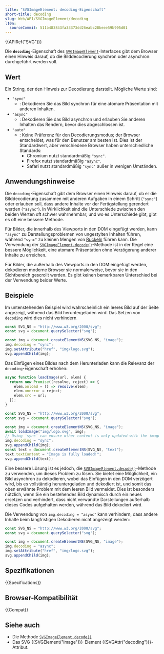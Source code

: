 ```yaml
---
title: "SVGImageElement: decoding-Eigenschaft"
short-title: decoding
slug: Web/API/SVGImageElement/decoding
l10n:
  sourceCommit: 511b483843fa33373dd26eabc28beee59b995d01
---
```


{{APIRef("SVG")}}

Die **`decoding`**-Eigenschaft des [`SVGImageElement`](/de/docs/Web/API/SVGImageElement)-Interfaces gibt dem Browser einen Hinweis darauf, ob die Bilddecodierung synchron oder asynchron durchgeführt werden soll.

## Wert

Ein String, der den Hinweis zur Decodierung darstellt. Mögliche Werte sind:

- `"sync"`
  - : Dekodieren Sie das Bild synchron für eine atomare Präsentation mit anderen Inhalten.
- `"async"`
  - : Dekodieren Sie das Bild asynchron und erlauben Sie anderen Inhalten das Rendern, bevor dies abgeschlossen ist.
- `"auto"`
  - : Keine Präferenz für den Decodierungsmodus; der Browser entscheidet, was für den Benutzer am besten ist. Dies ist der Standardwert, aber verschiedene Browser haben unterschiedliche Standards:
    - Chromium nutzt standardmäßig `"sync"`.
    - Firefox nutzt standardmäßig `"async"`.
    - Safari nutzt standardmäßig `"sync"` außer in wenigen Umständen.

## Anwendungshinweise

Die `decoding`-Eigenschaft gibt dem Browser einen Hinweis darauf, ob er die Bilddecodierung zusammen mit anderen Aufgaben in einem Schritt (`"sync"`) oder erlauben soll, dass andere Inhalte vor der Fertigstellung gerendert werden (`"async"`). In Wirklichkeit sind die Unterschiede zwischen den beiden Werten oft schwer wahrnehmbar, und wo es Unterschiede gibt, gibt es oft eine bessere Methode.

Für Bilder, die innerhalb des Viewports in den DOM eingefügt werden, kann `"async"` zu Darstellungsproblemen von ungestylten Inhalten führen, während `"sync"` zu kleinen Mengen von [Ruckeln](/de/docs/Glossary/Jank) führen kann. Die Verwendung der [`SVGImageElement.decode()`](/de/docs/Web/API/SVGImageElement/decode)-Methode ist in der Regel eine bessere Möglichkeit, eine atomare Präsentation ohne Verzögerung anderer Inhalte zu erreichen.

Für Bilder, die außerhalb des Viewports in den DOM eingefügt werden, dekodieren moderne Browser sie normalerweise, bevor sie in den Sichtbereich gescrollt werden. Es gibt keinen bemerkbaren Unterschied bei der Verwendung beider Werte.

## Beispiele

Im untenstehenden Beispiel wird wahrscheinlich ein leeres Bild auf der Seite angezeigt, während das Bild heruntergeladen wird. Das Setzen von `decoding` wird dies nicht verhindern.

```js
const SVG_NS = "http://www.w3.org/2000/svg";
const svg = document.querySelector("svg");

const img = document.createElementNS(SVG_NS, "image");
img.decoding = "sync";
img.setAttribute("href", "img/logo.svg");
svg.appendChild(img);
```

Das Einfügen eines Bildes nach dem Herunterladen kann die Relevanz der `decoding`-Eigenschaft erhöhen:

```js
async function loadImage(url, elem) {
  return new Promise((resolve, reject) => {
    elem.onload = () => resolve(elem);
    elem.onerror = reject;
    elem.src = url;
  });
}

const SVG_NS = "http://www.w3.org/2000/svg";
const svg = document.querySelector("svg");

const img = document.createElementNS(SVG_NS, "image");
await loadImage("img/logo.svg", img);
// Using `sync` can ensure other content is only updated with the image
img.decoding = "sync";
svg.appendChild(img);
const text = document.createElementNS(SVG_NS, "text");
text.textContent = "Image is fully loaded!";
svg.appendChild(text);
```

Eine bessere Lösung ist es jedoch, die [`SVGImageElement.decode()`](/de/docs/Web/API/SVGImageElement/decode)-Methode zu verwenden, um dieses Problem zu lösen. Sie bietet eine Möglichkeit, ein Bild asynchron zu dekodieren, wobei das Einfügen in den DOM verzögert wird, bis es vollständig heruntergeladen und dekodiert ist, und somit das oben erwähnte Problem mit dem leeren Bild vermeidet. Dies ist besonders nützlich, wenn Sie ein bestehendes Bild dynamisch durch ein neues ersetzen und verhindert, dass nicht verwandte Darstellungen außerhalb dieses Codes aufgehalten werden, während das Bild dekodiert wird.

Die Verwendung von `img.decoding = "async"` kann verhindern, dass andere Inhalte beim langfristigen Dekodieren nicht angezeigt werden:

```js
const SVG_NS = "http://www.w3.org/2000/svg";
const svg = document.querySelector("svg");

const img = document.createElementNS(SVG_NS, "image");
img.decoding = "async";
img.setAttribute("href", "img/logo.svg");
svg.appendChild(img);
```

## Spezifikationen

{{Specifications}}

## Browser-Kompatibilität

{{Compat}}

## Siehe auch

- Die Methode [`SVGImageElement.decode()`](/de/docs/Web/API/SVGImageElement/decode)
- Das SVG {{SVGElement("image")}}-Element {{SVGAttr("decoding")}}-Attribut.
